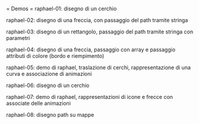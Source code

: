 = Demos = 
raphael-01: disegno di un cerchio

raphael-02: disegno di una freccia, con passaggio del path tramite stringa

raphael-03: disegno di un rettangolo, passaggio del path tramite stringa con parametri 

raphael-04: disegno di una freccia, passaggio con array e passaggio attributi di colore (bordo e riempimento)

raphael-05: demo di raphael, traslazione di cerchi, rappresentazione di una curva e associazione di animazioni

raphael-06: disegno di un cerchio

raphael-07: demo di raphael, rappresentazioni di icone e frecce con associate delle animazioni

raphael-08: disegno path su mappe

